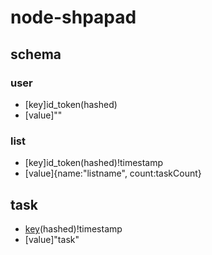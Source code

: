 # node-shpapad

## schema

### user
- [key]id_token(hashed)
- [value]""

### list
- [key]id_token(hashed)!timestamp
- [value]{name:"listname", count:taskCount}

## task
- [key](id_token(hashed)!timestamp)(hashed)!timestamp
- [value]"task"
